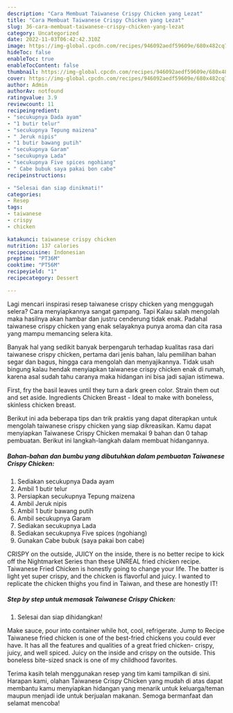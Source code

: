 ```yaml
---
description: "Cara Membuat Taiwanese Crispy Chicken yang Lezat"
title: "Cara Membuat Taiwanese Crispy Chicken yang Lezat"
slug: 36-cara-membuat-taiwanese-crispy-chicken-yang-lezat
category: Uncategorized
date: 2022-11-03T06:42:42.310Z
image: https://img-global.cpcdn.com/recipes/946092aedf59609e/680x482cq70/taiwanese-crispy-chicken-foto-resep-utama.jpg
hideToc: false
enableToc: true
enableTocContent: false
thumbnail: https://img-global.cpcdn.com/recipes/946092aedf59609e/680x482cq70/taiwanese-crispy-chicken-foto-resep-utama.jpg
cover: https://img-global.cpcdn.com/recipes/946092aedf59609e/680x482cq70/taiwanese-crispy-chicken-foto-resep-utama.jpg
author: Admin
authorAv: notfound
ratingvalue: 3.9
reviewcount: 11
recipeingredient:
- "secukupnya Dada ayam"
- "1 butir telur"
- "secukupnya Tepung maizena"
- " Jeruk nipis"
- "1 butir bawang putih"
- "secukupnya Garam"
- "secukupnya Lada"
- "secukupnya Five spices ngohiang"
- " Cabe bubuk saya pakai bon cabe"
recipeinstructions:

- "Selesai dan siap dinikmati!"
categories:
- Resep
tags:
- taiwanese
- crispy
- chicken

katakunci: taiwanese crispy chicken 
nutrition: 137 calories
recipecuisine: Indonesian
preptime: "PT36M"
cooktime: "PT56M"
recipeyield: "1"
recipecategory: Dessert

---
```



Lagi mencari inspirasi resep taiwanese crispy chicken yang menggugah selera? Cara menyiapkannya sangat gampang. Tapi Kalau salah mengolah maka hasilnya akan hambar dan justru cenderung tidak enak. Padahal taiwanese crispy chicken yang enak selayaknya punya aroma dan cita rasa yang mampu memancing selera kita.


Banyak hal yang sedikit banyak berpengaruh terhadap kualitas rasa dari taiwanese crispy chicken, pertama dari jenis bahan, lalu pemilihan bahan segar dan bagus, hingga cara mengolah dan menyajikannya. Tidak usah bingung kalau hendak menyiapkan taiwanese crispy chicken enak di rumah, karena asal sudah tahu caranya maka hidangan ini bisa jadi sajian istimewa.

First, fry the basil leaves until they turn a dark green color. Strain them out and set aside. Ingredients Chicken Breast - Ideal to make with boneless, skinless chicken breast.


Berikut ini ada beberapa tips dan trik praktis yang dapat diterapkan untuk mengolah taiwanese crispy chicken yang siap dikreasikan. Kamu dapat menyiapkan Taiwanese Crispy Chicken memakai 9 bahan dan 0 tahap pembuatan. Berikut ini langkah-langkah dalam membuat hidangannya.

<!--inarticleads1-->

##### Bahan-bahan dan bumbu yang dibutuhkan dalam pembuatan Taiwanese Crispy Chicken:

1. Sediakan secukupnya Dada ayam
1. Ambil 1 butir telur
1. Persiapkan secukupnya Tepung maizena
1. Ambil  Jeruk nipis
1. Ambil 1 butir bawang putih
1. Ambil secukupnya Garam
1. Sediakan secukupnya Lada
1. Sediakan secukupnya Five spices (ngohiang)
1. Gunakan  Cabe bubuk (saya pakai bon cabe)


CRISPY on the outside, JUICY on the inside, there is no better recipe to kick off the Nightmarket Series than these UNREAL fried chicken recipe. Taiwanese Fried Chicken is honestly going to change your life. The batter is light yet super crispy, and the chicken is flavorful and juicy. I wanted to replicate the chicken thighs you find in Taiwan, and these are honestly IT! 

<!--inarticleads2-->

##### Step by step untuk memasak Taiwanese Crispy Chicken:


1. Selesai dan siap dihidangkan!

Make sauce, pour into container while hot, cool, refrigerate. Jump to Recipe Taiwanese fried chicken is one of the best-fried chickens you could ever have. It has all the features and qualities of a great fried chicken- crispy, juicy, and well spiced. Juicy on the inside and crispy on the outside. This boneless bite-sized snack is one of my childhood favorites. 

Terima kasih telah menggunakan resep yang tim kami tampilkan di sini. Harapan kami, olahan Taiwanese Crispy Chicken yang mudah di atas dapat membantu kamu menyiapkan hidangan yang menarik untuk keluarga/teman maupun menjadi ide untuk berjualan makanan. Semoga bermanfaat dan selamat mencoba!
